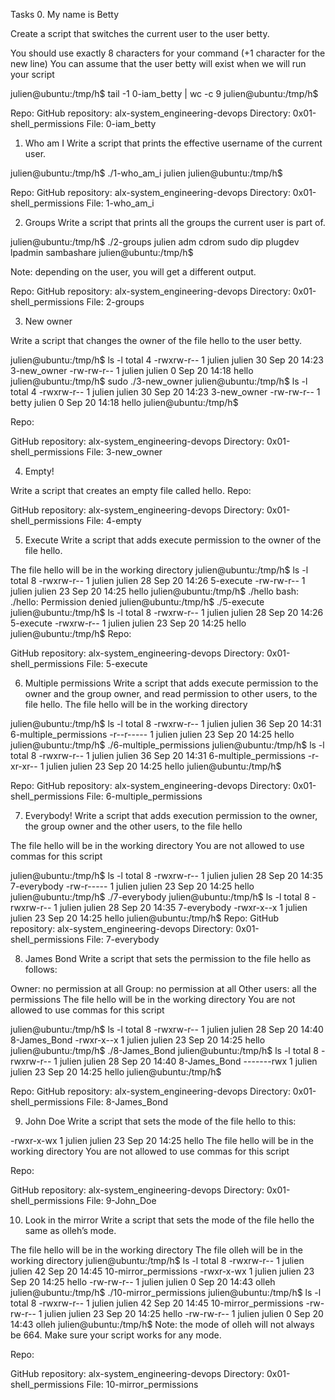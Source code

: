 Tasks
0. My name is Betty

Create a script that switches the current user to the user betty.

You should use exactly 8 characters for your command (+1 character for the new line)
You can assume that the user betty will exist when we will run your script

julien@ubuntu:/tmp/h$ tail -1 0-iam_betty | wc -c
9
julien@ubuntu:/tmp/h$
	
Repo:
 GitHub repository: alx-system_engineering-devops
 Directory: 0x01-shell_permissions
 File: 0-iam_betty

1. Who am I
Write a script that prints the effective username of the current user.

 julien@ubuntu:/tmp/h$ ./1-who_am_i
 julien
 julien@ubuntu:/tmp/h$ 

Repo:
GitHub repository: alx-system_engineering-devops
Directory: 0x01-shell_permissions
File: 1-who_am_i

2. Groups
Write a script that prints all the groups the current user is part of.

julien@ubuntu:/tmp/h$ ./2-groups
julien adm cdrom sudo dip plugdev lpadmin sambashare
julien@ubuntu:/tmp/h$ 

Note: depending on the user, you will get a different output.

Repo:
 GitHub repository: alx-system_engineering-devops
 Directory: 0x01-shell_permissions
 File: 2-groups

3. New owner

Write a script that changes the owner of the file hello to the user betty.

julien@ubuntu:/tmp/h$ ls -l
total 4
-rwxrw-r-- 1 julien julien 30 Sep 20 14:23 3-new_owner
-rw-rw-r-- 1 julien julien  0 Sep 20 14:18 hello
julien@ubuntu:/tmp/h$ sudo ./3-new_owner 
julien@ubuntu:/tmp/h$ ls -l
total 4
-rwxrw-r-- 1 julien julien 30 Sep 20 14:23 3-new_owner
-rw-rw-r-- 1 betty  julien  0 Sep 20 14:18 hello
julien@ubuntu:/tmp/h$	

Repo:

GitHub repository: alx-system_engineering-devops
Directory: 0x01-shell_permissions
File: 3-new_owner

4. Empty!

Write a script that creates an empty file called hello.
Repo:

GitHub repository: alx-system_engineering-devops
Directory: 0x01-shell_permissions
File: 4-empty

5. Execute
Write a script that adds execute permission to the owner of the file hello.

The file hello will be in the working directory
julien@ubuntu:/tmp/h$ ls -l
total 8
-rwxrw-r-- 1 julien julien 28 Sep 20 14:26 5-execute
-rw-rw-r-- 1 julien julien 23 Sep 20 14:25 hello
julien@ubuntu:/tmp/h$ ./hello
bash: ./hello: Permission denied
julien@ubuntu:/tmp/h$ ./5-execute 
julien@ubuntu:/tmp/h$ ls -l
total 8
-rwxrw-r-- 1 julien julien 28 Sep 20 14:26 5-execute
-rwxrw-r-- 1 julien julien 23 Sep 20 14:25 hello
julien@ubuntu:/tmp/h$ 
Repo:

GitHub repository: alx-system_engineering-devops
Directory: 0x01-shell_permissions
File: 5-execute

6. Multiple permissions
Write a script that adds execute permission to the owner and the group owner, and read permission to other users, to the file hello.
The file hello will be in the working directory

julien@ubuntu:/tmp/h$ ls -l
total 8
-rwxrw-r-- 1 julien julien 36 Sep 20 14:31 6-multiple_permissions
-r--r----- 1 julien julien 23 Sep 20 14:25 hello
julien@ubuntu:/tmp/h$ ./6-multiple_permissions 
julien@ubuntu:/tmp/h$ ls -l
total 8
-rwxrw-r-- 1 julien julien 36 Sep 20 14:31 6-multiple_permissions
-r-xr-xr-- 1 julien julien 23 Sep 20 14:25 hello
julien@ubuntu:/tmp/h$ 

Repo:
  GitHub repository: alx-system_engineering-devops
  Directory: 0x01-shell_permissions
  File: 6-multiple_permissions

7. Everybody!
Write a script that adds execution permission to the owner, the group owner and the other users, to the file hello

The file hello will be in the working directory
You are not allowed to use commas for this script
 
julien@ubuntu:/tmp/h$ ls -l
 total 8
 -rwxrw-r-- 1 julien julien 28 Sep 20 14:35 7-everybody
 -rw-r----- 1 julien julien 23 Sep 20 14:25 hello
 julien@ubuntu:/tmp/h$ ./7-everybody 
 julien@ubuntu:/tmp/h$ ls -l
 total 8
 -rwxrw-r-- 1 julien julien 28 Sep 20 14:35 7-everybody
 -rwxr-x--x 1 julien julien 23 Sep 20 14:25 hello
julien@ubuntu:/tmp/h$ 
Repo:
 GitHub repository: alx-system_engineering-devops
 Directory: 0x01-shell_permissions
 File: 7-everybody

8. James Bond
Write a script that sets the permission to the file hello as follows:

Owner: no permission at all
Group: no permission at all
Other users: all the permissions
The file hello will be in the working directory You are not allowed to use commas for this script

julien@ubuntu:/tmp/h$ ls -l
total 8
-rwxrw-r-- 1 julien julien 28 Sep 20 14:40 8-James_Bond
-rwxr-x--x 1 julien julien 23 Sep 20 14:25 hello
julien@ubuntu:/tmp/h$ ./8-James_Bond 
julien@ubuntu:/tmp/h$ ls -l
total 8
-rwxrw-r-- 1 julien julien 28 Sep 20 14:40 8-James_Bond
-------rwx 1 julien julien 23 Sep 20 14:25 hello
julien@ubuntu:/tmp/h$ 

Repo:
  GitHub repository: alx-system_engineering-devops
  Directory: 0x01-shell_permissions
  File: 8-James_Bond

9. John Doe
Write a script that sets the mode of the file hello to this:

-rwxr-x-wx 1 julien julien 23 Sep 20 14:25 hello
The file hello will be in the working directory
You are not allowed to use commas for this script

Repo:
 
 GitHub repository: alx-system_engineering-devops
 Directory: 0x01-shell_permissions
 File: 9-John_Doe

10. Look in the mirror
Write a script that sets the mode of the file hello the same as olleh’s mode.

The file hello will be in the working directory
The file olleh will be in the working directory
julien@ubuntu:/tmp/h$ ls -l
total 8
-rwxrw-r-- 1 julien julien 42 Sep 20 14:45 10-mirror_permissions
-rwxr-x-wx 1 julien julien 23 Sep 20 14:25 hello
-rw-rw-r-- 1 julien julien  0 Sep 20 14:43 olleh
julien@ubuntu:/tmp/h$ ./10-mirror_permissions 
julien@ubuntu:/tmp/h$ ls -l
total 8
-rwxrw-r-- 1 julien julien 42 Sep 20 14:45 10-mirror_permissions
-rw-rw-r-- 1 julien julien 23 Sep 20 14:25 hello
-rw-rw-r-- 1 julien julien  0 Sep 20 14:43 olleh
julien@ubuntu:/tmp/h$ 
Note: the mode of olleh will not always be 664. Make sure your script works for any mode.

Repo:

GitHub repository: alx-system_engineering-devops
Directory: 0x01-shell_permissions
File: 10-mirror_permissions
